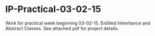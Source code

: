 # IP-Practical-03-02-15
Work for practical week beginning 03-02-15. Entitled Inheritance and Abstract Classes. See attached pdf for project details.
